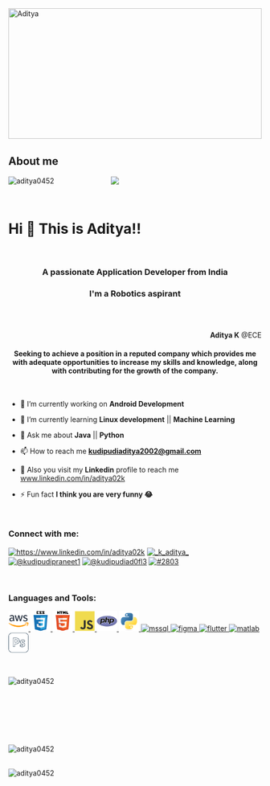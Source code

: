 <img src="https://cdn.wallpapersafari.com/75/81/Bqew4H.jpg"  title="Aditya" width="100%" height="260px">

## About me
<img src="https://img.freepik.com/free-photo/3d-rendering-cartoon-boy_23-2150797600.jpg?t=st=1700428695~exp=1700432295~hmac=c3fff2f1395ee6ffb6e8ba71bbabae79db4864e13181a27783ad8734dfc458ec&w=740" align="right"  
 z-index="1" width="300px"> 

<p align="left"> <img src="https://komarev.com/ghpvc/?username=aditya0452&label=Profile%20views&color=0e75b6&style=flat" alt="aditya0452" /> </p><br>
<h1 align="left" style="font:bold">Hi 👋 This is Aditya!! </h1><br>
<h3 align="center">A passionate Application Developer from India</h3>
<h3 align="center"> I'm a <b>Robotics aspirant</b> </h3><br><br>

<p align="right"><b>Aditya K</b> @ECE </p>
<h4 align="center">Seeking to achieve a position in a reputed company which provides me with adequate opportunities to increase my skills and knowledge, along with contributing for the growth of the company.</h4>
<br>

- 🔭 I’m currently working on  **Android Development**

- 🌱 I’m currently learning **Linux development** || **Machine Learning**

- 💬 Ask me about **Java** || **Python**

- 📫 How to reach me  **kudipudiaditya2002@gmail.com**

- 👯 Also you visit my **Linkedin** profile to reach me www.linkedin.com/in/aditya02k

- ⚡ Fun fact **I think you are very funny 😂**

<br>
<h3 align="left">Connect with me:</h3>
<p align="left">
<a href="https://linkedin.com/in/https://www.linkedin.com/in/aditya02k" target="blank"><img align="center" src="https://raw.githubusercontent.com/rahuldkjain/github-profile-readme-generator/master/src/images/icons/Social/linked-in-alt.svg" alt="https://www.linkedin.com/in/aditya02k" height="30" width="40" /></a>                           
<a href="https://instagram.com/_k_aditya_" target="blank"><img align="center" src="https://raw.githubusercontent.com/rahuldkjain/github-profile-readme-generator/master/src/images/icons/Social/instagram.svg" alt="_k_aditya_" height="30" width="40" /></a>                                
<a href="https://www.hackerrank.com/@kudipudipraneet1" target="blank"><img align="center" src="https://raw.githubusercontent.com/rahuldkjain/github-profile-readme-generator/master/src/images/icons/Social/hackerrank.svg" alt="@kudipudipraneet1" height="30" width="40" /></a>                       
<a href="https://auth.geeksforgeeks.org/user/@kudipudiad0fl3" target="blank"><img align="center" src="https://raw.githubusercontent.com/rahuldkjain/github-profile-readme-generator/master/src/images/icons/Social/geeks-for-geeks.svg" alt="@kudipudiad0fl3" height="30" width="40" /></a>                       
<a href="https://discord.gg/#2803" target="blank"><img align="center" src="https://raw.githubusercontent.com/rahuldkjain/github-profile-readme-generator/master/src/images/icons/Social/discord.svg" alt="#2803" height="30" width="40" /></a>      
</p>

<br>
<h3 align="left">Languages and Tools:</h3>
<p align="left"> 
 <a href="https://aws.amazon.com" target="_blank" rel="noreferrer"><img src="https://raw.githubusercontent.com/devicons/devicon/master/icons/amazonwebservices/amazonwebservices-original-wordmark.svg" alt="aws" width="40" height="40"/> </a>                                                                                                                                                                                                                           
<a href="https://www.w3schools.com/css/" target="_blank" rel="noreferrer"> <img src="https://raw.githubusercontent.com/devicons/devicon/master/icons/css3/css3-original-wordmark.svg" alt="css3" width="40" height="40"/> </a>                                                                                                                                                                                                                                                                                                                                                               
<a href="https://www.w3.org/html/" target="_blank" rel="noreferrer"> <img src="https://raw.githubusercontent.com/devicons/devicon/master/icons/html5/html5-original-wordmark.svg" alt="html5" width="40" height="40"/> </a>                                                                                                                                                                                                                
<a href="https://developer.mozilla.org/en-US/docs/Web/JavaScript" target="_blank" rel="noreferrer"> <img src="https://raw.githubusercontent.com/devicons/devicon/master/icons/javascript/javascript-original.svg" alt="javascript" width="40" height="40"/> </a>                                                                                                                                                                                                         
 <a href="https://www.php.net" target="_blank" rel="noreferrer"> <img src="https://raw.githubusercontent.com/devicons/devicon/master/icons/php/php-original.svg" alt="php" width="40" height="40"/> </a>                 
 <a href="https://www.python.org" target="_blank" rel="noreferrer"> <img src="https://raw.githubusercontent.com/devicons/devicon/master/icons/python/python-original.svg" alt="python" width="40" height="40"/> </a>
 <a href="https://www.microsoft.com/en-us/sql-server" target="_blank" rel="noreferrer"> <img src="https://www.svgrepo.com/show/303229/microsoft-sql-server-logo.svg" alt="mssql" width="40" height="40"/> </a>                                         
<a href="https://www.figma.com/" target="_blank" rel="noreferrer"> <img src="https://www.vectorlogo.zone/logos/figma/figma-icon.svg" alt="figma" width="40" height="40"/> </a>                                     
<a href="https://flutter.dev" target="_blank" rel="noreferrer"> <img src="https://www.vectorlogo.zone/logos/flutterio/flutterio-icon.svg" alt="flutter" width="40" height="40"/> </a>                               
<a href="https://www.mathworks.com/" target="_blank" rel="noreferrer"> <img src="https://upload.wikimedia.org/wikipedia/commons/2/21/Matlab_Logo.png" alt="matlab" width="40" height="40"/> </a>                    
 <a href="https://www.photoshop.com/en" target="_blank" rel="noreferrer"> <img src="https://raw.githubusercontent.com/devicons/devicon/master/icons/photoshop/photoshop-line.svg" alt="photoshop" width="40" height="40"/> </a>                                                                                                                          
</p>  
<br>
<p><a href=""><img align="left" src="https://github-readme-stats.vercel.app/api/top-langs?username=aditya0452&show_icons=true&locale=en&layout=compact" alt="aditya0452" /></a></p>  
<br>
<br><br><br><br><br><br>
<p align="left"><img align="center" src="https://github-readme-stats.vercel.app/api?username=aditya0452&show_icons=true&locale=en" alt="aditya0452" /><br><br>
 
<img align="left" src="https://github-readme-streak-stats.herokuapp.com/?user=aditya0452&" alt="aditya0452" /></p>


<!--
**Aditya0452/Aditya0452** is a ✨ _special_ ✨ repository because its `README.md` (this file) appears on your GitHub profile.

Here are some ideas to get you started:

- 🔭 I’m currently working on ...
- 🌱 I’m currently learning ...
- 👯 I’m looking to collaborate on ...
- 🤔 I’m looking for help with ...
- 💬 Ask me about ...
- 📫 How to reach me: ...
- 😄 Pronouns: ...
- ⚡ Fun fact: ...
-->
